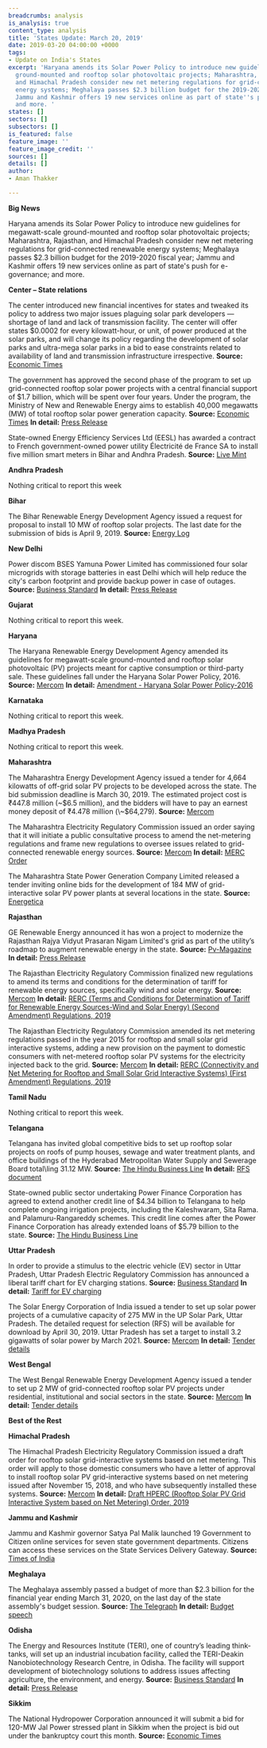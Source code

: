 ```yaml
---
breadcrumbs: analysis
is_analysis: true
content_type: analysis
title: 'States Update: March 20, 2019'
date: 2019-03-20 04:00:00 +0000
tags:
- Update on India's States
excerpt: 'Haryana amends its Solar Power Policy to introduce new guidelines for megawatt-scale
  ground-mounted and rooftop solar photovoltaic projects; Maharashtra, Rajasthan,
  and Himachal Pradesh consider new net metering regulations for grid-connected renewable
  energy systems; Meghalaya passes $2.3 billion budget for the 2019-2020 fiscal year;
  Jammu and Kashmir offers 19 new services online as part of state''s push for e-governance;
  and more. '
states: []
sectors: []
subsectors: []
is_featured: false
feature_image: ''
feature_image_credit: ''
sources: []
details: []
author:
- Aman Thakker

---
```

**Big News**

Haryana amends its Solar Power Policy to introduce new guidelines for megawatt-scale ground-mounted and rooftop solar photovoltaic projects; Maharashtra, Rajasthan, and Himachal Pradesh consider new net metering regulations for grid-connected renewable energy systems; Meghalaya passes $2.3 billion budget for the 2019-2020 fiscal year; Jammu and Kashmir offers 19 new services online as part of state's push for e-governance; and more.

**Center – State relations**

The center introduced new financial incentives for states and tweaked its policy to address two major issues plaguing solar park developers — shortage of land and lack of transmission facility. The center will offer states $0.0002 for every kilowatt-hour, or unit, of power produced at the solar parks, and will change its policy regarding the development of solar parks and ultra-mega solar parks in a bid to ease constraints related to availability of land and transmission infrastructure irrespective. **Source:** [Economic Times](https://economictimes.indiatimes.com/industry/energy/states-to-get-sops-under-solar-park-scheme-2-0/articleshow/68348905.cms)

The government has approved the second phase of the program to set up grid-connected rooftop solar power projects with a central financial support of $1.7 billion, which will be spent over four years. Under the program, the Ministry of New and Renewable Energy aims to establish 40,000 megawatts (MW) of total rooftop solar power generation capacity. **Source:** [Economic Times](https://energy.economictimes.indiatimes.com/news/renewable/rooftop-solar-scheme-govt-approves-spending-rs-11814-crore-under-second-phase/68392290) **In detail:** [Press Release](http://www.pib.nic.in/Pressreleaseshare.aspx?PRID=1565282)

State-owned Energy Efficiency Services Ltd (EESL) has awarded a contract to French government-owned power utility Électricité de France SA to install five million smart meters in Bihar and Andhra Pradesh. **Source:** [Live Mint](https://www.livemint.com/industry/energy/france-edf-to-roll-out-smart-meters-in-bihar-and-andhra-pradesh-1552877936536.html)

**Andhra Pradesh**

Nothing critical to report this week

**Bihar**

The Bihar Renewable Energy Development Agency issued a request for proposal to install 10 MW of rooftop solar projects. The last date for the submission of bids is April 9, 2019. **Source:** [Energy Log](http://www.energy-log.in/bihar-announces-10mw-rooftop-solar-tender/)

**New Delhi**

Power discom BSES Yamuna Power Limited has commissioned four solar microgrids with storage batteries in east Delhi which will help reduce the city's carbon footprint and provide backup power in case of outages. **Source:** [Business Standard](https://www.business-standard.com/article/pti-stories/bypl-commissions-four-solar-microgrids-with-storage-batteries-in-east-delhi-119031200793_1.html) **In detail:** [Press Release](https://www.bsesdelhi.com/documents/73527/626545808/Micro_Solar_Grid_eng.pdf)

**Gujarat**

Nothing critical to report this week.

**Haryana**

The Haryana Renewable Energy Development Agency amended its guidelines for megawatt-scale ground-mounted and rooftop solar photovoltaic (PV) projects meant for captive consumption or third-party sale. These guidelines fall under the Haryana Solar Power Policy, 2016. **Source:** [Mercom](https://mercomindia.com/haryana-solar-policy-amended-waivers/) **In detail:** [Amendment - Haryana Solar Power Policy-2016](http://hareda.gov.in/writereaddata/news/hareda433526419.pdf)

**Karnataka**

Nothing critical to report this week.

**Madhya Pradesh**

Nothing critical to report this week.

**Maharashtra**

The Maharashtra Energy Development Agency issued a tender for 4,664 kilowatts of off-grid solar PV projects to be developed across the state. The bid submission deadline is March 30, 2019. The estimated project cost is ₹447.8 million (\~$6.5 million), and the bidders will have to pay an earnest money deposit of ₹4.478 million (\~$64,279). **Source:** [Mercom](https://mercomindia.com/maharashtra-ep-solar-tender-offgrid/)

The Maharashtra Electricity Regulatory Commission issued an order saying that it will initiate a public consultative process to amend the net-metering regulations and frame new regulations to oversee issues related to grid-connected renewable energy sources. **Source:** [Mercom](https://mercomindia.com/maharashtra-consult-public-net-metering/) **In detail:** [MERC Order](http://www.mercindia.org.in/pdf/Order%2058%2042/Order-20%20of%202019-07032019.pdf)

The Maharashtra State Power Generation Company Limited released a tender inviting online bids for the development of 184 MW of grid-interactive solar PV power plants at several locations in the state. **Source:** [Energetica](https://www.energetica-india.net/news/maharashtra-releases-tender-for-solar-projects-worth-184-mw-for-agricultural-feeders)

**Rajasthan**

GE Renewable Energy announced it has won a project to modernize the Rajasthan Rajya Vidyut Prasaran Nigam Limited's grid as part of the utility’s roadmap to augment renewable energy in the state. **Source:** [Pv-Magazine](https://www.pv-magazine-india.com/2019/03/15/smart-grid-management-in-rajasthan-will-be-indias-first/) **In detail:** [Press Release](https://www.genewsroom.com/press-releases/ge-modernize-rajasthan%E2%80%99s-transmission-grid-first-its-kind-advanced-grid-management)

The Rajasthan Electricity Regulatory Commission finalized new regulations to amend its terms and conditions for the determination of tariff for renewable energy sources, specifically wind and solar energy. **Source:** [Mercom](https://mercomindia.com/rajasthan-amends-regulations-to-determine-tariffs-for-solar-and-wind-projects/) **In detail:** [RERC (Terms and Conditions for Determination of Tariff for Renewable Energy Sources-Wind and Solar Energy) (Second Amendment) Regulations, 2019](http://rerc.rajasthan.gov.in/Orders/Order541.pdf)

The Rajasthan Electricity Regulatory Commission amended its net metering regulations passed in the year 2015 for rooftop and small solar grid interactive systems, adding a new provision on the payment to domestic consumers with net-metered rooftop solar PV systems for the electricity injected back to the grid. **Source:** [Mercom](https://mercomindia.com/rajasthan-amends-net-metering-rooftop-small-solar/) **In detail:** [RERC (Connectivity and Net Metering for Rooftop and Small Solar Grid Interactive Systems) (First Amendment) Regulations, 2019](http://rerc.rajasthan.gov.in/Orders/Order539.pdf)

**Tamil Nadu**

Nothing critical to report this week.

**Telangana**

Telangana has invited global competitive bids to set up rooftop solar projects on roofs of pump houses, sewage and water treatment plants, and office buildings of the Hyderabad Metropolitan Water Supply and Sewerage Board total\\ling 31.12 MW. **Source:** [The Hindu Business Line](https://www.thehindubusinessline.com/todays-paper/tp-others/tp-states/article26540022.ece) **In detail:** [RFS document](http://tsredco.telangana.gov.in/PDFs/TSREDCO_GCRT_HMWSSB_31_12MWp_RfS.pdf)

State-owned public sector undertaking Power Finance Corporation has agreed to extend another credit line of $4.34 billion to Telangana to help complete ongoing irrigation projects, including the Kaleshwaram, Sita Rama. and Palamuru-Rangareddy schemes. This credit line comes after the Power Finance Corporation has already extended loans of $5.79 billion to the state. **Source:** [The Hindu Business Line](https://www.thehindubusinessline.com/news/national/pfc-to-lend-30000-crore-to-telangana-irrigation-schemes/article26547182.ece)

**Uttar Pradesh**

In order to provide a stimulus to the electric vehicle (EV) sector in Uttar Pradesh, Uttar Pradesh Electric Regulatory Commission has announced a liberal tariff chart for EV charging stations. **Source:** [Business Standard](https://www.business-standard.com/article/economy-policy/up-energy-watchdog-announces-liberal-tariffs-for-electric-vehicle-charging-119030800601_1.html) **In detail:** [Tariff for EV charging](http://www.uperc.org/App_File/SM182019SuoMotoproceedingfordeterminationofTariffforElectricVehicleCharging-pdf38201915052PM.pdf)

The Solar Energy Corporation of India issued a tender to set up solar power projects of a cumulative capacity of 275 MW in the UP Solar Park, Uttar Pradesh. The detailed request for selection (RFS) will be available for download by April 30, 2019. Uttar Pradesh has set a target to install 3.2 gigawatts of solar power by March 2021. **Source:** [Mercom](https://mercomindia.com/seci-tender-275-mw-solar-projects-uttar-pradesh/) **In detail:** [Tender details](http://seci.co.in/show_whats_new.php?id=841)

**West Bengal**

The West Bengal Renewable Energy Development Agency issued a tender to set up 2 MW of grid-connected rooftop solar PV projects under residential, institutional and social sectors in the state. **Source:** [Mercom](https://mercomindia.com/west-bengal-install-2-mw-rooftop-solar-projects/) **In detail:** [Tender details](http://www.wbreda.org/wp-content/uploads/2019/02/NIeT-11.pdf)

**Best of the Rest**

**Himachal Pradesh**

The Himachal Pradesh Electricity Regulatory Commission issued a draft order for rooftop solar grid-interactive systems based on net metering. This order will apply to those domestic consumers who have a letter of approval to install rooftop solar PV grid-interactive systems based on net metering issued after November 15, 2018, and who have subsequently installed these systems. **Source:** [Mercom](https://mercomindia.com/himachal-draft-order-net-metering-rooftop-solar/) **In detail:** [Draft HPERC (Rooftop Solar PV Grid Interactive System based on Net Metering) Order, 2019](http://new1.hperc.org/File1/dordersolarpv19.pdf)

**Jammu and Kashmir**

Jammu and Kashmir governor Satya Pal Malik launched 19 Government to Citizen online services for seven state government departments. Citizens can access these services on the State Services Delivery Gateway. **Source:** [Times of India](https://timesofindia.indiatimes.com/india/jk-gov-launches-19-government-to-citizen-online-services/articleshowprint/68334986.cms)

**Meghalaya**

The Meghalaya assembly passed a budget of more than $2.3 billion for the financial year ending March 31, 2020, on the last day of the state assembly's budget session. **Source:** [The Telegraph](https://www.telegraphindia.com/states/north-east/meghalaya-passes-rs-16000cr-budget/cid/1686837) **In detail:** [Budget speech](http://meghalaya.gov.in/megcms/sites/default/files/documents/Budget%20Speech%202019-20.pdf)

**Odisha**

The Energy and Resources Institute (TERI), one of country’s leading think-tanks, will set up an industrial incubation facility, called the TERI-Deakin Nanobiotechnology Research Centre, in Odisha. The facility will support development of biotechnology solutions to address issues affecting agriculture, the environment, and energy. **Source:** [Business Standard](https://www.business-standard.com/article/economy-policy/teri-to-set-up-incubation-centre-in-odisha-for-biotech-solutions-119031300657_1.html) **In detail:** [Press Release](https://www.teriin.org/press-release/department-of-biotechnology-teri-nanobiotechnology-research)

**Sikkim**

The National Hydropower Corporation announced it will submit a bid for 120-MW Jal Power stressed plant in Sikkim when the project is bid out under the bankruptcy court this month. **Source:** [Economic Times](https://economictimes.indiatimes.com/industry/energy/power/nhpc-eyes-stressed-120-mw-jal-power-plant-in-sikkim/articleshow/68361793.cms)
